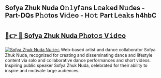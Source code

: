 ## Sofya Zhuk Nuda O𝚗𝚕yf𝚊ns L𝚎a𝚔ed N𝚞𝚍es - Part-DQs P𝚑𝚘tos Vi𝚍𝚎o - H𝚘𝚝 Part L𝚎a𝚔s h4hbC

# <h2><a href="http://kf4uinh.oniu.top/?m=Sofya+Zhuk+Nuda">🔗👉 🔴 Sofya Zhuk Nuda P𝚑ot𝚘𝚜 V𝚒d𝚎o</a></h2>

[![Sofya Zhuk Nuda Nu𝚍e𝚜](https://i.imgur.com/0qMVB7G.gif)](http://kf4uinh.oniu.top/?m=Sofya+Zhuk+Nuda)
Web-based artist and dance collaborator Sofya Zhuk Nuda, recognized for creating and disseminating dance and lifestyle content via solo and collaborative dance performances and short videos. Inspiring public speaker Sofya Zhuk Nuda, celebrated for their ability to inspire and motivate large audiences.  

